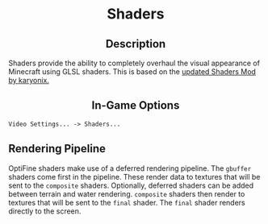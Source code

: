 
<div align="center">
    <h1>Shaders</h1>
</div>

<div align="center">
    <h2>Description</h2>
</div>

Shaders provide the ability to completely overhaul the visual appearance of Minecraft using GLSL shaders. This is based on the [updated Shaders Mod by karyonix.](https://www.minecraftforum.net/forums/mapping-and-modding-java-edition/minecraft-mods/1286604-shaders-mod-updated-by-karyonix)

<div align="center">
    <h2>In-Game Options</h2>
</div>

```
Video Settings... -> Shaders...
```

## Rendering Pipeline
OptiFine shaders make use of a deferred rendering pipeline. The `gbuffer` shaders come first in the pipeline. These render data to textures that will be sent to the `composite` shaders. Optionally, deferred shaders can be added between terrain and water rendering. `composite` shaders then render to textures that will be sent to the `final` shader. The `final` shader renders directly to the screen.
